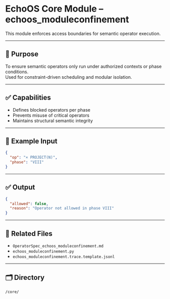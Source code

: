 
# EchoOS Core Module – echoos_moduleconfinement

This module enforces access boundaries for semantic operator execution.

---

## 🧠 Purpose

To ensure semantic operators only run under authorized contexts or phase conditions.  
Used for constraint-driven scheduling and modular isolation.

---

## ✅ Capabilities

- Defines blocked operators per phase
- Prevents misuse of critical operators
- Maintains structural semantic integrity

---

## 🧪 Example Input

```json
{
  "op": "× PROJECT(N)",
  "phase": "VIII"
}
```

---

## ✅ Output

```json
{
  "allowed": false,
  "reason": "Operator not allowed in phase VIII"
}
```

---

## 📄 Related Files

- `OperatorSpec_echoos_moduleconfinement.md`
- `echoos_moduleconfinement.py`
- `echoos_moduleconfinement.trace.template.jsonl`

---

## 🗂 Directory

`/core/`
